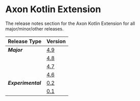 # Axon Kotlin Extension

The release notes section for the Axon Kotlin Extension for all major/minor/other releases.

| Release Type       | Version                                              |
|:-------------------|:-----------------------------------------------------|
| _**Major**_        | [4.9](rn-kotlin-major-releases.md#release-49)        |
|                    | [4.8](rn-kotlin-major-releases.md#release-48)        |
|                    | [4.7](rn-kotlin-major-releases.md#release-47)        |
|                    | [4.6](rn-kotlin-major-releases.md#release-46)        |
| _**Experimental**_ | [0.2](rn-kotlin-experimental-releases.md#release-02) |
|                    | [0.1](rn-kotlin-experimental-releases.md#release-01) |
